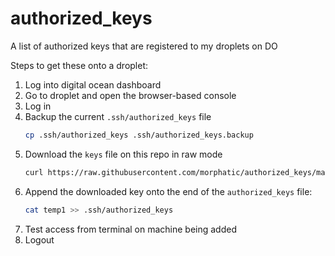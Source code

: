 # authorized_keys
A list of authorized keys that are registered to my droplets on DO

Steps to get these onto a droplet:
1. Log into digital ocean dashboard
2. Go to droplet and open the browser-based console
3. Log in
4. Backup the current `.ssh/authorized_keys` file
    ```sh
    cp .ssh/authorized_keys .ssh/authorized_keys.backup
    ```
5. Download the `keys` file on this repo in raw mode
    ```sh
    curl https://raw.githubusercontent.com/morphatic/authorized_keys/main/keys > temp1
    ```
6. Append the downloaded key onto the end of the `authorized_keys` file:
    ```sh
    cat temp1 >> .ssh/authorized_keys
    ```
7. Test access from terminal on machine being added
8. Logout
